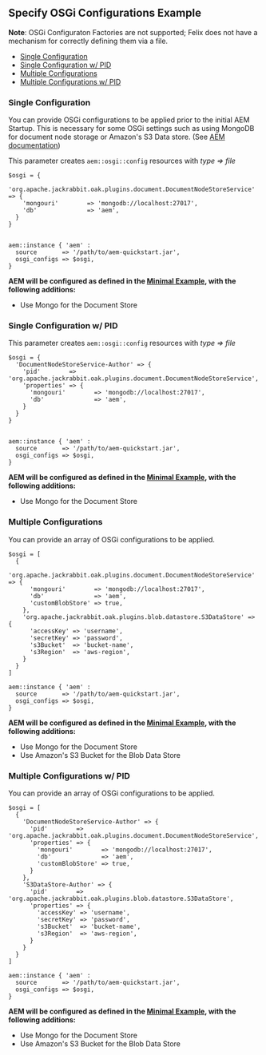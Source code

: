 
## Specify OSGi Configurations Example


**Note**: OSGi Configuraton Factories are not supported; Felix does not have a mechanism for correctly defining them via a file.

* [Single Configuration](#single-configuration)
* [Single Configuration w/ PID](#single-configuration-w-pid)
* [Multiple Configurations](#multiple-configurations)
* [Multiple Configurations w/ PID](#multiple-configurations-w-pid)

### Single Configuration

You can provide OSGi configurations to be applied prior to the initial AEM Startup. This is necessary for some OSGi settings such as using MongoDB for document node storage or Amazon's S3 Data store. (See [AEM documentation](https://docs.adobe.com/docs/en/aem/6-1/deploy/platform/data-store-config.html))

This parameter creates `aem::osgi::config` resources with *type => file*

~~~ puppet
$osgi = {
  'org.apache.jackrabbit.oak.plugins.document.DocumentNodeStoreService' => {
    'mongouri'        => 'mongodb://localhost:27017',
    'db'              => 'aem',
  }
}


aem::instance { 'aem' :
  source       => '/path/to/aem-quickstart.jar',
  osgi_configs => $osgi,
}
~~~

**AEM will be configured as defined in the [Minimal Example](docs/aem-instance/Minimal.md), with the following additions:**

* Use Mongo for the Document Store

### Single Configuration w/ PID

This parameter creates `aem::osgi::config` resources with *type => file*

~~~ puppet
$osgi = {
  'DocumentNodeStoreService-Author' => {
    'pid'        => 'org.apache.jackrabbit.oak.plugins.document.DocumentNodeStoreService',
    'properties' => {
      'mongouri'        => 'mongodb://localhost:27017',
      'db'              => 'aem',
    }
  }
}


aem::instance { 'aem' :
  source       => '/path/to/aem-quickstart.jar',
  osgi_configs => $osgi,
}
~~~

**AEM will be configured as defined in the [Minimal Example](docs/aem-instance/Minimal.md), with the following additions:**

* Use Mongo for the Document Store

### Multiple Configurations

You can provide an array of OSGi configurations to be applied.

~~~
$osgi = [
  {
    'org.apache.jackrabbit.oak.plugins.document.DocumentNodeStoreService' => {
      'mongouri'        => 'mongodb://localhost:27017',
      'db'              => 'aem',
      'customBlobStore' => true,
    },
    'org.apache.jackrabbit.oak.plugins.blob.datastore.S3DataStore' => {
      'accessKey' => 'username',
      'secretKey' => 'password',
      's3Bucket'  => 'bucket-name',
      's3Region'  => 'aws-region',
    }
  }
]

aem::instance { 'aem' :
  source       => '/path/to/aem-quickstart.jar',
  osgi_configs => $osgi,
}
~~~

**AEM will be configured as defined in the [Minimal Example](docs/aem-instance/Minimal.md), with the following additions:**

* Use Mongo for the Document Store
* Use Amazon's S3 Bucket for the Blob Data Store

### Multiple Configurations w/ PID

You can provide an array of OSGi configurations to be applied.

~~~
$osgi = [
  {
    'DocumentNodeStoreService-Author' => {
      'pid'        => 'org.apache.jackrabbit.oak.plugins.document.DocumentNodeStoreService', 
      'properties' => {
        'mongouri'        => 'mongodb://localhost:27017',
        'db'              => 'aem',
        'customBlobStore' => true,
      }
    },
    'S3DataStore-Author' => {
      'pid'        => 'org.apache.jackrabbit.oak.plugins.blob.datastore.S3DataStore',
      'properties' => {
        'accessKey' => 'username',
        'secretKey' => 'password',
        's3Bucket'  => 'bucket-name',
        's3Region'  => 'aws-region',
      }
    }
  }
]

aem::instance { 'aem' :
  source       => '/path/to/aem-quickstart.jar',
  osgi_configs => $osgi,
}
~~~

**AEM will be configured as defined in the [Minimal Example](docs/aem-instance/Minimal.md), with the following additions:**

* Use Mongo for the Document Store
* Use Amazon's S3 Bucket for the Blob Data Store

